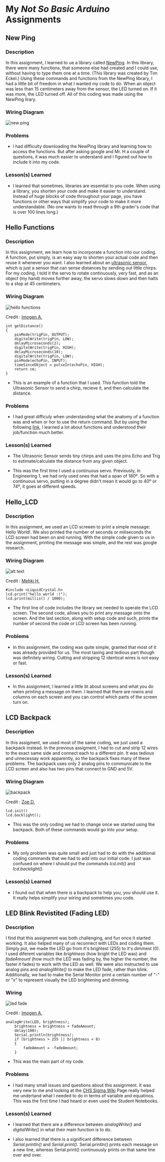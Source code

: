 # My *Not So Basic Arduino* Assignments

## New Ping
### Description
In this assignment, I learned to ue a library called [NewPing](https://playground.arduino.cc/Code/NewPing/). In this library, there were many functions, that someone else had created and I could use, without having to type them one at a time. (This library was created by Tim Eckel.) Using these commands and functions from the NewPing library, I had a little bit of freedom in what I wanted my code to do. When an object was less than 15 centimeters away from the sensor, the LED turned on. If it was more, the LED turned off. All of this coding was made using the NewPing lirary.

### Wiring Diagram
![new ping]()

### Problems
- I had difficulty downloading the NewPing library and learning how to access the functions. But after asking google and Mr. H a couple of questions, it was much easier to understand and I figured out how to include it into my code.

### Lesson(s) Learned
- I learned that sometimes, libraries are essential to you code. When using a library, you shorten your code and make it easier to understand. Instead of huge blocks of code throughout your page, you have functions or other ways that simplify your code to make it more understandable. (No one wants to read through a 9th grader's code that is over 100 lines long.)

## Hello Functions
### Description
In this assignment, we learn how to incorporate a function into our coding. A function, put simply, is an easy way to shorten your actual code and then reuse it whenever you want. I also learned about an [ultrasonic sensor](https://howtomechatronics.com/tutorials/arduino/ultrasonic-sensor-hc-sr04/), which is just a sensor that can sense distances by sending out little chirps. For my coding, I told it the servo to rotate continuously, very fast, and as an object (my hand) moves further away, the servo slows down and then halts to a stop at 45 centimeters.

### Wiring Diagram
![hello functions](http://wiki.chssigma.com/images/thumb/5/50/Ultrasonic_Sensor_with_Servo.PNG/600px-Ultrasonic_Sensor_with_Servo.PNG)

Credit : [Imogen A.](http://wiki.chssigma.com/index.php?title=Imogen%27s_Engineering_2_Notebook#Hello_Functions) 

```
int getDistance()
{
	pinMode(trigPin, OUTPUT);
	digitalWrite(trigPin, LOW);
	delayMicroseconds(2);
	digitalWrite(trigPin, HIGH);
	delayMicroseconds(10);
	digitalWrite(trigPin, LOW);
	pinMode(echoPin, INPUT);
	timeSinceObject = pulseIn(echoPin, HIGH);
	return cm;
}
```

- This is an example of a function that I used. This function told the Ultrasonic Sensor to send a chirp, recieve it, and then calculate the distance.

### Problems
- I had great difficuly when understanding what the anatomy of a function was and when or hor to use the return command. But by using the following [link](https://www.arduino.cc/en/Reference/FunctionDeclaration), I learned a lot about functions and understood their job/function much better.

### Lesson(s) Learned
- The Ultrasonic Sensor sends tiny chirps and uses the pins Echo and Trig to estimate/calculate the distance from any given object. 

- This was the first time I used a continuous servo. Previously, in Engineering 1, we had only used ones that had a span of 180º. So with a continuous servo, putting in a degree didn't mean it would go to 40º or 74º, it goes at different speeds.

## Hello_LCD
### Description
In this assignment, we used an LCD screeen to print a simple message: Hello World!. We also printed the number of seconds or miliseconds the LCD screen had been on and running. With the simple code given to us in the assignment, printing the message was simple, and the rest was google research.

### Wiring Diagram
![alt text](https://raw.githubusercontent.com/adent11/Intermediate-Arduino/master/FritzingDiagrams/Hello_LCDScreenshot.PNG)

Credit : [Mehki H.](https://github.com/mhernan80/Engineering_2.1)

```
#include <LiquidCrystal.h>
lcd.print("hello world :)"); 
lcd.print(millis() / 1000);
```
- The first line of code includes the library we needed to operate the LCD screen. The second code, allows you to print any message onto the screen. And the last section, along with setup code and such, prints the number of second the code or LCD screen has been running.

### Problems
- In this assignment, the coding was quite simple, granted that most of it was already provided for us. The most taxing and tedious part though was definitely wiring. Cutting and stripping 12 identical wires is not easy or fast.
 
### Lesson(s) Learned
- In this assignment, I learned a little bt about screens and what you do when printing a message on them. I learned that there are rowns and columns on each screen and you can control which parts of the screen turn on. 

## LCD Backpack
### Description
In this assigment, we used most of the same coding, we just used a backpack instead. In the previous assigment, I had to cut and strip 12 wires to the exact same side and connect each to a different pin. It was tedious and unnecessay work apparently, so the backpack fixes many of these problems. The backpack uses only 2 analog pins to communicate to the LCD screen and also has two pins that connect to GND and 5V.

### Wiring Diagram
![backpack](http://wiki.chssigma.com/images/thumb/1/16/Lcd_backpack.png/600px-Lcd_backpack.png)

Credit : [Zoe D.](http://wiki.chssigma.com/index.php?title=Zoe%27s_Engineering_Notebook#LCD_Backpack)

```
lcd.init()
lcd.backlight();
```
- This was the only coding we had to change once we started using the backpack. Both of these commands would go into your setup.

### Problems
- My only problem was quite small and just had to do with the additional coding commands that we had to add into our initial code. I just was confused on where I should put the commands *lcd.init()* and *lcd.backlight()*.

### Lesson(s) Learned
- I found out that when there is a backpack to help you, you should use it. It really helps simplify your wiring and sometimes you code.

## LED Blink Revistited (Fading LED) 
### Description
I find that this assignemnt was both challenging, and fun once it started working. It also helped many of us reconnect with LEDs and coding them. Simply put, we made the LED go from it's brightest (255) to it's dimmest (0). I used diferent variables like *brightness* (how bright the LED was) and *fadeAmount* (how much the LED was fading by, the higher the number, the faster it fades) to work with the LED as well. We were also instructed to use analog pins and *analogWrite()* to make the LED fade, rather than blink. Additionally, we had to make the Serial Monitor print a certain number of "-" or "x" to represent visually the LED brightening and  dimming. 

### Wiring
![led fade](http://wiki.chssigma.com/images/e/e8/Fritzing_LED_fade.PNG)

Credit : [Imogen A.](http://wiki.chssigma.com/index.php?title=Imogen%27s_Engineering_2_Notebook#LED_Blink_Revisited_and_Hello_Serial_Monitor)

```
analogWrite(LED, brightness);
	brightness = brightness + fadeAmount;
	delay(100);
	Serial.println(brightness);
	if (brightness > 255 || brightness < 0)
	{
		fadeAmount = -fadeAmount;
	}
```
- This was the main part of my code. 

### Problems
- I had many small issues and questions about this assignment. It was very new to me and looking at the [CHS Sigma Wiki](http://wiki.chssigma.com/index.php?title=Engineering_2_Student_Pages) Page really helped me undertand what I needed to do in terms of variable and equatinos. This was the first time I had heard or even used the Student Notebooks. 

### Lesson(s) Learned
- I learned that there are a difference between *analogWrite()* and *digitalWrite()* in what their main function is to do.

- I also learned that there is a significant difference between *Serial.println()* and *Serial.print()*. Serial.println() prints each message on a new line, whereas Serial.print() continuously prints on that same line over and over.
